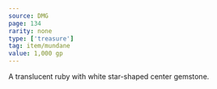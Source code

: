 ```yaml
---
source: DMG
page: 134
rarity: none
type: ['treasure']
tag: item/mundane
value: 1,000 gp
---
```


A translucent ruby with white star-shaped center gemstone.

